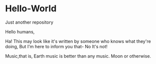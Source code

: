 # Hello-World
Just another repository

Hello humans,

Ha! This may look like it's written by someone who knows what they're doing,
But I'm here to inform you that- No It's not!

Music,that is, Earth music is better than any music.
Moon or otherwise.
